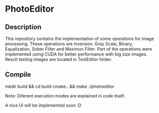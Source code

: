 # PhotoEditor

## Description
This repository contains the implementation of some operations for image processing. These operations are Inversion, Gray Scale, Binary, Equalization, Sober Filter and Maximun Filter. Part of the operations were implemented using CUDA for better performance with big size images.
Result testing images are located in TestEditor folder.

## Compile
mkdir build && cd build
cmake.. && make
./photoeditor

Note: Diferent execution modes are explained in code itself.


A nice UI will be implemented soon :D

